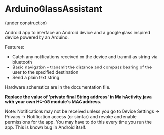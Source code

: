 # ArduinoGlassAssistant

(under construction)


Android app to interface an Android device and a google glass inspired device powered by an Arduino.

Features:
* Catch any notifications received on the device and tranmit as string via bluetooth
* Basic navigation - transmit the distance and compass bearing of the user to the specified destination
* Send a plain text string

Hardware schematics are in the documentation file.

**Replace the value of 'private final String address' in MainActivity.java with your own HC-05 module's MAC address.**

Note: Notifications may not be received unless you go to Device Settings -> Privacy -> Notification access (or similar) and revoke and enable permissions for the app. You may have to do this every time you run the app. This is known bug in Android itself.

